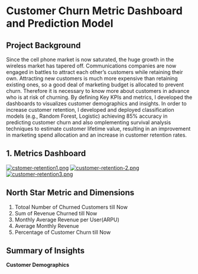 # Customer Churn Metric Dashboard and Prediction Model

## Project Background
Since the cell phone market is now saturated, the huge growth in the wireless market has tapered off. Communications companies are now engaged in battles to attract each other’s customers while retaining their own. Attracting new customers is much more expensive than retaining existing ones, so a good deal of marketing budget is allocated to prevent churn. Therefore it is necessary to know more about customers in advance who is at risk of churning. By defining Key KPIs and metrics, I developed the dashboards to visualizes customer demographics and insights. In order to increase customer retention, I developed and deployed classification models (e.g., Random Forest, Logistic) achieving 85% accuracy in predicting customer churn and also omplementing survival analysis techniques to estimate customer lifetime value, resulting in an improvement in marketing spend allocation and an increase in customer retention rates.

## 1. Metrics Dashboard
[![cstomer-retention1.png](https://i.postimg.cc/nrjM2nPK/cstomer-retention1.png)](https://postimg.cc/Fkv9sXm1)
[![customer-retention-2.png](https://i.postimg.cc/WzBzfxBB/customer-retention-2.png)](https://postimg.cc/sGJ3MHDm)
[![customer-retention3.png](https://i.postimg.cc/J4XGB4JM/customer-retention3.png)](https://postimg.cc/0b88TvcB)

## North Star Metric and Dimensions
1. Totoal Number of Churned Customers till Now
2. Sum of Revenue Churned till Now
3. Monthly Average Revenue per User(ARPU)
4. Average Monthly Revenue 
5. Percentage of Customer Churn till Now
   
## Summary of Insights

**Customer Demographics**
